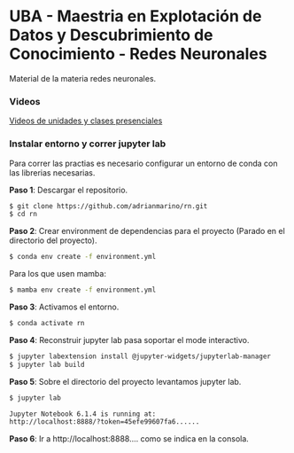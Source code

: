 # UBA - Maestria en Explotación de Datos y Descubrimiento de Conocimiento - Redes Neuronales

Material de la materia redes neuronales.

### Videos

[Videos de unidades y clases presenciales](https://www.youtube.com/playlist?list=PLcUKhWwmWVPHC6QzK5s9XPeG30BazvOW9)


### Instalar entorno y correr jupyter lab

Para correr las practias es necesario configurar un entorno de conda con las librerias necesarias.

**Paso 1**: Descargar el repositorio.

```bash
$ git clone https://github.com/adrianmarino/rn.git
$ cd rn
```

**Paso 2**: Crear environment de dependencias para el proyecto (Parado en el directorio del proyecto).

```bash
$ conda env create -f environment.yml
```

Para los que usen mamba:

```bash
$ mamba env create -f environment.yml
```

**Paso 3**: Activamos el entorno.

```bash
$ conda activate rn
```

**Paso 4**: Reconstruir jupyter lab pasa soportar el mode interactivo.

```bash
$ jupyter labextension install @jupyter-widgets/jupyterlab-manager
$ jupyter lab build

```

**Paso 5**: Sobre el directorio del proyecto levantamos jupyter lab.

```bash
$ jupyter lab

Jupyter Notebook 6.1.4 is running at:
http://localhost:8888/?token=45efe99607fa6......
```

**Paso 6**: Ir a http://localhost:8888.... como se indica en la consola.

